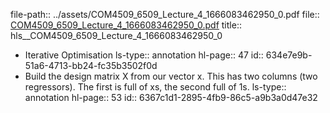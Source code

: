 file-path:: ../assets/COM4509_6509_Lecture_4_1666083462950_0.pdf
file:: [COM4509_6509_Lecture_4_1666083462950_0.pdf](../assets/COM4509_6509_Lecture_4_1666083462950_0.pdf)
title:: hls__COM4509_6509_Lecture_4_1666083462950_0

- Iterative Optimisation
  ls-type:: annotation
  hl-page:: 47
  id:: 634e7e9b-51a6-4713-bb24-fc35b3502f0d
- Build the design matrix X from our vector x. This has two columns (two regressors). The first is full of xs, the second full of 1s.
  ls-type:: annotation
  hl-page:: 53
  id:: 6367c1d1-2895-4fb9-86c5-a9b3a0d47e32